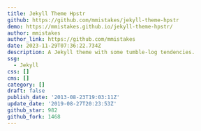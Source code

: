 ```yaml
---
title: Jekyll Theme Hpstr
github: https://github.com/mmistakes/jekyll-theme-hpstr
demo: https://mmistakes.github.io/jekyll-theme-hpstr/
author: mmistakes
author_link: https://github.com/mmistakes
date: 2023-11-29T07:36:22.734Z
description: A Jekyll theme with some tumble-log tendencies.
ssg:
  - Jekyll
css: []
cms: []
category: []
draft: false
publish_date: '2013-08-23T19:03:11Z'
update_date: '2019-08-27T20:23:53Z'
github_star: 982
github_fork: 1468
---
```


